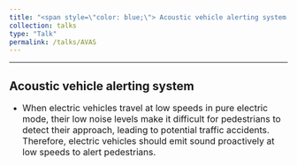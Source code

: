 ```yaml
---
title: "<span style=\"color: blue;\"> Acoustic vehicle alerting system </span>"
collection: talks
type: "Talk"
permalink: /talks/AVAS
---
```


---
## Acoustic vehicle alerting system 
- <font size=3> When electric vehicles travel at low speeds in pure electric mode, their low noise levels make it difficult for pedestrians to detect their approach, leading to potential traffic accidents. Therefore, electric vehicles should emit sound proactively at low speeds to alert pedestrians.</font>  

